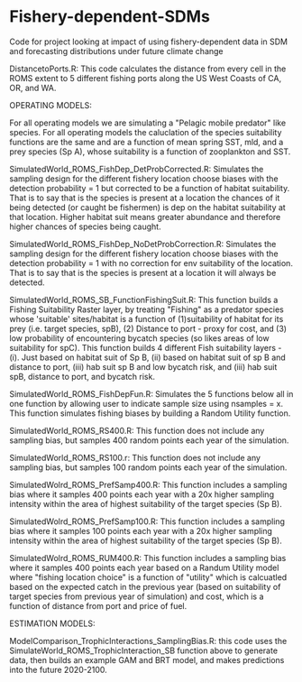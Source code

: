 # Fishery-dependent-SDMs
Code for project looking at impact of using fishery-dependent data in SDM and forecasting distributions under future climate change

DistancetoPorts.R: This code calculates the distance from every cell in the ROMS extent to 5 different fishing ports along the US West Coasts of CA, OR, and WA. 

OPERATING MODELS:

For all operating models we are simulating a "Pelagic mobile predator" like species. For all operating models the caluclation of the species suitability functions are the same and are a function of mean spring SST, mld, and a prey species (Sp A), whose suitability is a function of zooplankton and SST. 

SimulatedWorld_ROMS_FishDep_DetProbCorrected.R: Simulates the sampling design for the different fishery location choose biases with the detection probability = 1 but corrected to be a function of habitat suitability. That is to say that is the species is present at a location the chances of it being detected (or caught be fishermen) is dep on the habitat suitability at that location. Higher habitat suit means greater abundance and therefore higher chances of species being caught. 

SimulatedWorld_ROMS_FishDep_NoDetProbCorrection.R: Simulates the sampling design for the different fishery location choose biases with the detection probability = 1 with no correction for env suitability of the location. That is to say that is the species is present at a location it will always be detected. 

SimulatedWorld_ROMS_SB_FunctionFishingSuit.R: This function builds a Fishing Suitability Raster layer, by treating "Fishing" as a predator species whose 'suitable' sites/habitat is a function of (1)suitability of habitat for its prey (i.e. target species, spB), (2) Distance to port - proxy for cost, and (3) low probability of encountering bycatch species (so likes areas of low suitability for spC). This function builds 4 different Fish suitability layers - (i). Just based on habitat suit of Sp B, (ii) based on habitat suit of sp B and distance to port, (iii) hab suit sp B and low bycatch risk, and (iii) hab suit spB, distance to port, and bycatch risk. 

SimulatedWorld_ROMS_FishDepFun.R: Simulates the 5 functions below all in one function by allowing user to indicate sample size using nsamples = x. This function simulates fishing biases by building a Random Utility function. 

SimulatedWorld_ROMS_RS400.R: This function does not include any sampling bias, but samples 400 random points each year of the simulation.

SimulatedWorld_ROMS_RS100.r: This function does not include any sampling bias, but samples 100 random points each year of the simulation.

SimulatedWolrd_ROMS_PrefSamp400.R: This function includes a sampling bias where it samples 400 points each year with a 20x higher sampling intensity within the area of highest suitability of the target species (Sp B). 

SimulatedWolrd_ROMS_PrefSamp100.R: This function includes a sampling bias where it samples 100 points each year with a 20x higher sampling intensity within the area of highest suitability of the target species (Sp B). 

SimulatedWolrd_ROMS_RUM400.R: This function includes a sampling bias where it samples 400 points each year based on a Randum Utility model where "fishing location choice" is a function of "utility" which is calcuatled based on the expected catch in the previous year (based on suitability of target species from previous year of simulation) and cost, which is a function of distance from port and price of fuel. 

ESTIMATION MODELS:

ModelComparison_TrophicInteractions_SamplingBias.R: this code uses the SimulateWorld_ROMS_TrophicInteraction_SB function above to generate data, then builds an example GAM and BRT model, and makes predictions into the future 2020-2100. 

